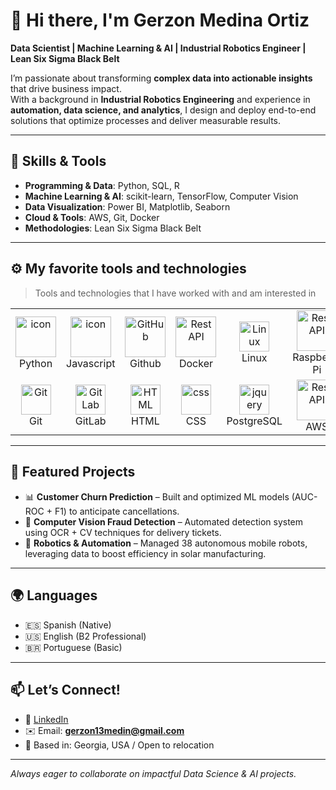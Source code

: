 # 👋 Hi there, I'm Gerzon Medina Ortiz  

**Data Scientist | Machine Learning & AI | Industrial Robotics Engineer | Lean Six Sigma Black Belt**  

I’m passionate about transforming **complex data into actionable insights** that drive business impact.  
With a background in **Industrial Robotics Engineering** and experience in **automation, data science, and analytics**, I design and deploy end-to-end solutions that optimize processes and deliver measurable results.  

---

## 🔧 Skills & Tools  
- **Programming & Data**: Python, SQL, R  
- **Machine Learning & AI**: scikit-learn, TensorFlow, Computer Vision  
- **Data Visualization**: Power BI, Matplotlib, Seaborn  
- **Cloud & Tools**: AWS, Git, Docker  
- **Methodologies**: Lean Six Sigma Black Belt

---

## ⚙️ My favorite tools and technologies 

> Tools and technologies that I have worked with and am interested in

<table>
  <tr>
    <td align="center" width="96">
      <a href="#macropower-tech">
        <img src="https://techstack-generator.vercel.app/python-icon.svg" alt="icon" width="65" height="65" />
      </a>
      <br>Python
    </td>
    <td align="center" width="96">
        <img src="https://techstack-generator.vercel.app/js-icon.svg" alt="icon" width="65" height="65" />
      <br>Javascript
    </td>
       <td align="center" width="96">
        <img src="https://techstack-generator.vercel.app/github-icon.svg" width="65" height="65" alt="GitHub" />
      <br>Github
          <td align="center" width="96">
        <img src="https://techstack-generator.vercel.app/docker-icon.svg" width="65" height="65" alt="Rest API" />
      <br>Docker
          <td align="center" width="96">
        <img src="https://skillicons.dev/icons?i=linux" width="48" height="48" alt="Linux" />
      <br>Linux
          <td align="center" width="96">
        <img src="https://techstack-generator.vercel.app/raspberrypi-icon.svg" width="65" height="65" alt="Rest API" />
      <br>Raspberry Pi
    </td>
  </tr>
  <tr>
    <td align="center" width="96">
        <img src="https://skillicons.dev/icons?i=git" width="48" height="48" alt="Git" />
      <br>Git
    </td>
    <td align="center"  width="96">
        <img src="https://skillicons.dev/icons?i=gitlab" width="48" height="48" alt="GitLab" />
      <br>GitLab
    </td>
    <td align="center"  width="96">
        <img src="https://skillicons.dev/icons?i=html" width="48" height="48" alt="HTML" />
      <br>HTML
    </td>
    <td align="center" width="96">
        <img src="https://skillicons.dev/icons?i=css" width="48" height="48" alt="css" />
      <br>CSS
    </td>
        <td align="center" width="96">
        <img src="https://skillicons.dev/icons?i=postgres" width="48" height="48" alt="jquery" />
      <br>PostgreSQL
          <td align="center" width="96">
        <img src="https://techstack-generator.vercel.app/aws-icon.svg" width="65" height="65" alt="Rest API" />
      <br>AWS
    </td>
  </tr>
 <tr>
 </tr>
</table>

---

## 📂 Featured Projects  
- 📊 **Customer Churn Prediction** – Built and optimized ML models (AUC-ROC + F1) to anticipate cancellations.  
- 🤖 **Computer Vision Fraud Detection** – Automated detection system using OCR + CV techniques for delivery tickets.  
- 🔋 **Robotics & Automation** – Managed 38 autonomous mobile robots, leveraging data to boost efficiency in solar manufacturing.  

---

## 🌍 Languages  
- 🇪🇸 Spanish (Native)  
- 🇺🇸 English (B2 Professional)  
- 🇧🇷 Portuguese (Basic)  

---

## 📫 Let’s Connect!  
- 💼 [LinkedIn](https://www.linkedin.com/in/gerzon-medina-robotics-datascience)  
- ✉️ Email: **gerzon13medin@gmail.com**  
- 📍 Based in: Georgia, USA / Open to relocation  

---
_Always eager to collaborate on impactful Data Science & AI projects._  

